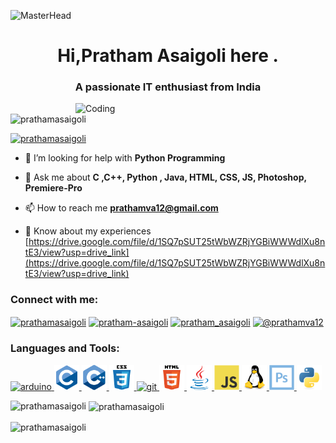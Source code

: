 ![MasterHead](https://previews.123rf.com/images/karpenkoilia/karpenkoilia1805/karpenkoilia180500027/102146167-vector-line-web-concept-for-programming-linear-web-banner-for-coding-.jpg)
<h1 align="center">Hi,Pratham Asaigoli here .</h1>
<h3 align="center">A passionate IT enthusiast from India</h3>
<img align="right" alt="Coding" width="400" src="https://cdn.dribbble.com/users/1162077/screenshots/3848914/programmer.gif">

<p align="left"> <img src="https://komarev.com/ghpvc/?username=prathamasaigoli&label=Profile%20views&color=0e75b6&style=flat" alt="prathamasaigoli" /> </p>

<p align="left"> <a href="https://twitter.com/prathamasaigoli" target="blank"><img src="https://img.shields.io/twitter/follow/prathamasaigoli?logo=twitter&style=for-the-badge" alt="prathamasaigoli" /></a> </p>

- 🤝 I’m looking for help with **Python Programming**

- 💬 Ask me about **C ,C++, Python , Java, HTML, CSS, JS, Photoshop, Premiere-Pro**
- 📫 How to reach me **prathamva12@gmail.com**

- 📄 Know about my experiences [https://drive.google.com/file/d/1SQ7pSUT25tWbWZRjYGBiWWWdlXu8ntE3/view?usp=drive_link](https://drive.google.com/file/d/1SQ7pSUT25tWbWZRjYGBiWWWdlXu8ntE3/view?usp=drive_link)

<h3 align="left">Connect with me:</h3>
<p align="left">
<a href="https://twitter.com/prathamasaigoli" target="blank"><img align="center" src="https://raw.githubusercontent.com/rahuldkjain/github-profile-readme-generator/master/src/images/icons/Social/twitter.svg" alt="prathamasaigoli" height="30" width="40" /></a>
<a href="https://linkedin.com/in/pratham-asaigoli" target="blank"><img align="center" src="https://raw.githubusercontent.com/rahuldkjain/github-profile-readme-generator/master/src/images/icons/Social/linked-in-alt.svg" alt="pratham-asaigoli" height="30" width="40" /></a>
<a href="https://instagram.com/pratham_asaigoli" target="blank"><img align="center" src="https://raw.githubusercontent.com/rahuldkjain/github-profile-readme-generator/master/src/images/icons/Social/instagram.svg" alt="pratham_asaigoli" height="30" width="40" /></a>
<a href="https://www.hackerrank.com/@prathamva12" target="blank"><img align="center" src="https://raw.githubusercontent.com/rahuldkjain/github-profile-readme-generator/master/src/images/icons/Social/hackerrank.svg" alt="@prathamva12" height="30" width="40" /></a>
</p>

<h3 align="left">Languages and Tools:</h3>
<p align="left"> <a href="https://www.arduino.cc/" target="_blank" rel="noreferrer"> <img src="https://cdn.worldvectorlogo.com/logos/arduino-1.svg" alt="arduino" width="40" height="40"/> </a> <a href="https://www.cprogramming.com/" target="_blank" rel="noreferrer"> <img src="https://raw.githubusercontent.com/devicons/devicon/master/icons/c/c-original.svg" alt="c" width="40" height="40"/> </a> <a href="https://www.w3schools.com/cpp/" target="_blank" rel="noreferrer"> <img src="https://raw.githubusercontent.com/devicons/devicon/master/icons/cplusplus/cplusplus-original.svg" alt="cplusplus" width="40" height="40"/> </a> <a href="https://www.w3schools.com/css/" target="_blank" rel="noreferrer"> <img src="https://raw.githubusercontent.com/devicons/devicon/master/icons/css3/css3-original-wordmark.svg" alt="css3" width="40" height="40"/> </a> <a href="https://git-scm.com/" target="_blank" rel="noreferrer"> <img src="https://www.vectorlogo.zone/logos/git-scm/git-scm-icon.svg" alt="git" width="40" height="40"/> </a> <a href="https://www.w3.org/html/" target="_blank" rel="noreferrer"> <img src="https://raw.githubusercontent.com/devicons/devicon/master/icons/html5/html5-original-wordmark.svg" alt="html5" width="40" height="40"/> </a> <a href="https://www.java.com" target="_blank" rel="noreferrer"> <img src="https://raw.githubusercontent.com/devicons/devicon/master/icons/java/java-original.svg" alt="java" width="40" height="40"/> </a> <a href="https://developer.mozilla.org/en-US/docs/Web/JavaScript" target="_blank" rel="noreferrer"> <img src="https://raw.githubusercontent.com/devicons/devicon/master/icons/javascript/javascript-original.svg" alt="javascript" width="40" height="40"/> </a> <a href="https://www.linux.org/" target="_blank" rel="noreferrer"> <img src="https://raw.githubusercontent.com/devicons/devicon/master/icons/linux/linux-original.svg" alt="linux" width="40" height="40"/> </a> <a href="https://www.photoshop.com/en" target="_blank" rel="noreferrer"> <img src="https://raw.githubusercontent.com/devicons/devicon/master/icons/photoshop/photoshop-line.svg" alt="photoshop" width="40" height="40"/> </a> <a href="https://www.python.org" target="_blank" rel="noreferrer"> <img src="https://raw.githubusercontent.com/devicons/devicon/master/icons/python/python-original.svg" alt="python" width="40" height="40"/> </a> </p>

<p><img align="left" src="https://github-readme-stats.vercel.app/api/top-langs?username=prathamasaigoli&show_icons=true&locale=en&layout=compact" alt="prathamasaigoli" /></p>

<p>&nbsp;<img align="center" src="https://github-readme-stats.vercel.app/api?username=prathamasaigoli&show_icons=true&locale=en" alt="prathamasaigoli" /></p>

<p><img align="center" src="https://github-readme-streak-stats.herokuapp.com/?user=prathamasaigoli&" alt="prathamasaigoli" /></p>
